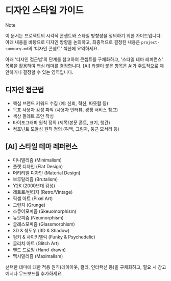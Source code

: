 # 디자인 스타일 가이드

> [!NOTE]
> 이 문서는 프로젝트의 시각적 콘셉트와 스타일 방향성을 정의하기 위한 가이드입니다. 아래 내용을 바탕으로 디자인 방향을 논의하고, 최종적으로 결정된 내용은 `project-summary.md`의 '디자인 콘셉트' 섹션에 요약하세요.

아래 '디자인 접근법'의 단계를 참고하여 콘셉트를 구체화하고, '스타일 테마 레퍼런스' 목록을 활용하여 핵심 테마를 결정합니다. [AI] 라벨이 붙은 항목은 AI가 주도적으로 제안하거나 결정할 수 있는 영역입니다.

## 디자인 접근법

- 핵심 브랜드 키워드 수집 (예: 신뢰, 혁신, 따뜻함 등)
- 목표 사용자 감성 파악 (사용자 인터뷰, 경쟁 서비스 참고)
- 색상 팔레트 초안 작성
- 타이포그래피 원칙 정의 (제목/본문 폰트, 크기, 행간)
- 컴포넌트 모듈성 원칙 정의 (여백, 그림자, 둥근 모서리 등)

## [AI] 스타일 테마 레퍼런스

- 미니멀리즘 (Minimalism)
- 플랫 디자인 (Flat Design)
- 머티리얼 디자인 (Material Design)
- 브루탈리즘 (Brutalism)
- Y2K (2000년대 감성)
- 레트로/빈티지 (Retro/Vintage)
- 픽셀 아트 (Pixel Art)
- 그런지 (Grunge)
- 스큐어모피즘 (Skeuomorphism)
- 뉴모피즘 (Neumorphism)
- 글래스모피즘 (Glassmorphism)
- 3D & 쉐도우 (3D & Shadow)
- 펑키 & 사이키델릭 (Funky & Psychedelic)
- 글리치 아트 (Glitch Art)
- 핸드 드로잉 (Hand-drawn)
- 맥시멀리즘 (Maximalism)

선택한 테마에 대한 적용 원칙(레이아웃, 컬러, 인터랙션 등)을 구체화하고, 필요 시 참고 예시나 무드보드를 추가하세요.
